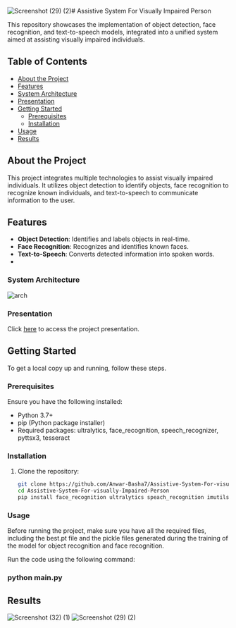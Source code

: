 ![Screenshot (29) (2)](https://github.com/Anwar-Basha7/Assistive-System-For-visually-Impaired-Person/assets/147406217/50f5f69d-e70c-4c99-8180-1f50ff50c1e6)# Assistive System For Visually Impaired Person

This repository showcases the implementation of object detection, face recognition, and text-to-speech models, integrated into a unified system aimed at assisting visually impaired individuals.

## Table of Contents
- [About the Project](#about-the-project)
- [Features](#features)
- [System Architecture](#system-architecture)
- [Presentation](#presentation)
- [Getting Started](#getting-started)
  - [Prerequisites](#prerequisites)
  - [Installation](#installation)
- [Usage](#usage)
- [Results](#results)


## About the Project

This project integrates multiple technologies to assist visually impaired individuals. It utilizes object detection to identify objects, face recognition to recognize known individuals, and text-to-speech to communicate information to the user.

## Features

- **Object Detection**: Identifies and labels objects in real-time.
- **Face Recognition**: Recognizes and identifies known faces.
- **Text-to-Speech**: Converts detected information into spoken words.
- 
###  System Architecture
![arch](https://github.com/Anwar-Basha7/Assistive-System-For-visually-Impaired-Person/assets/147406217/06826a52-46d9-479c-9bff-7834e5fb64bf)

### Presentation 

Click [here](https://docs.google.com/presentation/d/e/2PACX-1vRVFcTMu9R1iAb0iAtVfsamv5b09bZWvNQh0Zhxug3gkDB6INgyZpDmFlFkGAe826_CMbQuSRvQnvGW/embed?start=true&loop=false&delayms=3000) to access the project presentation.

## Getting Started

To get a local copy up and running, follow these steps.

### Prerequisites

Ensure you have the following installed:
- Python 3.7+
- pip (Python package installer)
- Required packages: ultralytics, face_recognition, speech_recognizer, pyttsx3, tesseract

### Installation

1. Clone the repository:
   ```sh
   git clone https://github.com/Anwar-Basha7/Assistive-System-For-visually-Impaired-Person.git
   cd Assistive-System-For-visually-Impaired-Person
   pip install face_recognition ultralytics speach_recognition imutils pyttsx3 pytessract 

### Usage
Before running the project, make sure you have all the required files, including the best.pt file and the pickle files generated during the training of the model for object recognition and face recognition.

Run the code using the following command:
  
  ### python main.py


## Results
![Screenshot (32) (1)](https://github.com/Anwar-Basha7/Assistive-System-For-visually-Impaired-Person/assets/147406217/83991add-ddd9-49bb-9b3e-e06fb3df5d99)
![Screenshot (29) (2)](https://github.com/Anwar-Basha7/Assistive-System-For-visually-Impaired-Person/assets/147406217/aa7b62bc-b112-4798-9082-396b29117749)




